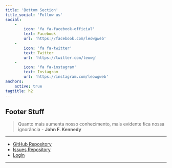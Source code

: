 ```yaml
---
title: 'Bottom Section'
title_social: 'Follow us'
social:
    -
        icon: 'fa fa-facebook-official'
        text: Facebook
        url: 'https://facebook.com/leowgweb'
    -
        icon: 'fa fa-twitter'
        text: Twitter
        url: 'https://twitter.com/leowg'
    -
        icon: 'fa fa-instagram'
        text: Instagram
        url: 'https://instagram.com/leowgweb'
anchors:
    active: true
tagtitle: h2
---
```


## Footer Stuff
> Quanto mais aumenta nosso conhecimento, mais evidente fica nossa ignorância - **John F. Kennedy**

---

* [GitHub Repository](https://github.com/lauroguedes/grav-theme-klb4)
* [Issues Repository](https://github.com/lauroguedes/grav-theme-klb4/issues)
* [Login](/login)

---